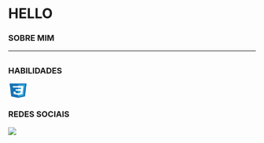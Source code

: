 # HELLO

### SOBRE MIM

-----

##

### HABILIDADES

<div
style="diplay: inline_block"
>
  <img align="center" height="30" width="40" src="https://github.com/devicons/devicon/blob/master/icons/css3/css3-original.svg">
</div>

### REDES SOCIAIS

<div>
  <a href="" target="_blank">
    <img src="https://img.shields.io/badge/-Instagram-%23E4405F?style=for-the-badge&logo=instagram&logoColor=white">
  </a>
</div>
